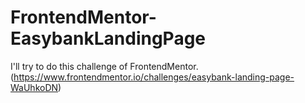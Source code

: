 # FrontendMentor-EasybankLandingPage
I'll try to do this challenge of FrontendMentor.
(https://www.frontendmentor.io/challenges/easybank-landing-page-WaUhkoDN)
